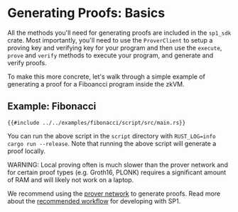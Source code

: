 # Generating Proofs: Basics

All the methods you'll need for generating proofs are included in the `sp1_sdk` crate. Most importantly, you'll need to use the `ProverClient` to setup a proving key and verifying key for your program and then use the `execute`, `prove` and `verify` methods to execute your program, and generate and verify proofs.

To make this more concrete, let's walk through a simple example of generating a proof for a Fiboancci program inside the zkVM.

## Example: Fibonacci

```rust,noplayground
{{#include ../../examples/fibonacci/script/src/main.rs}}
```

You can run the above script in the `script` directory with `RUST_LOG=info cargo run --release`. Note that running the above script will generate a proof locally.

<div class="warning">
WARNING: Local proving often is much slower than the prover network and for certain proof types (e.g. Groth16, PLONK) requires a significant amount of RAM and will likely not work on a laptop. 
</div>

We recommend using the [prover network](./prover-network.md) to generate proofs. Read more about the [recommended workflow](./recommended-workflow.md) for developing with SP1.
